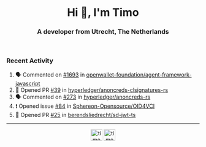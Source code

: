 <h1 align="center">Hi 👋, I'm Timo</h1>
<h3 align="center">A developer from Utrecht, The Netherlands</h3>
<br/>
<!-- https://github.com/rahuldkjain/github-profile-readme-generator --!>

<!--  <p align="left"><img src="https://github-readme-stats.vercel.app/api?username=timoglastra&show_icons=true&count_private=true&" alt="timoglastra" /></p> --!>

<!--
Github language stats
<p align="left"><img src="https://github-readme-stats.vercel.app/api/top-langs/?username=timoglastra&layout=compact" alt="timoglastra" /><p>
-->

<!-- Codestats language stats -->
<!-- <p align="left"><img src="https://codestats-readme.vercel.app/api/top-langs/?username=timoglastra&layout=compact&language_count=12" alt="timoglastra" /><p>    --!>
  
<h3>Recent Activity</h3>

<!--START_SECTION:activity-->
1. 🗣 Commented on [#1693](https://github.com/openwallet-foundation/agent-framework-javascript/pull/1693#issuecomment-1892491687) in [openwallet-foundation/agent-framework-javascript](https://github.com/openwallet-foundation/agent-framework-javascript)
2. 💪 Opened PR [#39](https://github.com/hyperledger/anoncreds-clsignatures-rs/pull/39) in [hyperledger/anoncreds-clsignatures-rs](https://github.com/hyperledger/anoncreds-clsignatures-rs)
3. 🗣 Commented on [#273](https://github.com/hyperledger/anoncreds-rs/pull/273#issuecomment-1892190302) in [hyperledger/anoncreds-rs](https://github.com/hyperledger/anoncreds-rs)
4. ❗ Opened issue [#84](https://github.com/Sphereon-Opensource/OID4VCI/issues/84) in [Sphereon-Opensource/OID4VCI](https://github.com/Sphereon-Opensource/OID4VCI)
5. 💪 Opened PR [#25](https://github.com/berendsliedrecht/sd-jwt-ts/pull/25) in [berendsliedrecht/sd-jwt-ts](https://github.com/berendsliedrecht/sd-jwt-ts)
<!--END_SECTION:activity-->

---

<p align="center">
<a href="https://twitter.com/timoglastra" target="blank"><img align="center" src="https://cdn.jsdelivr.net/npm/simple-icons@3.0.1/icons/twitter.svg" alt="timoglastra" height="30" width="30" /></a>
<a href="https://linkedin.com/in/timoglastra" target="blank"><img align="center" src="https://cdn.jsdelivr.net/npm/simple-icons@3.0.1/icons/linkedin.svg" alt="timoglastra" height="30" width="30" /></a>
</p>



